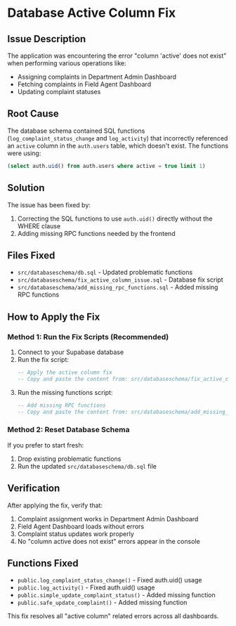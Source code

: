 # Database Active Column Fix

## Issue Description
The application was encountering the error "column 'active' does not exist" when performing various operations like:
- Assigning complaints in Department Admin Dashboard
- Fetching complaints in Field Agent Dashboard
- Updating complaint statuses

## Root Cause
The database schema contained SQL functions (`log_complaint_status_change` and `log_activity`) that incorrectly referenced an `active` column in the `auth.users` table, which doesn't exist. The functions were using:
```sql
(select auth.uid() from auth.users where active = true limit 1)
```

## Solution
The issue has been fixed by:
1. Correcting the SQL functions to use `auth.uid()` directly without the WHERE clause
2. Adding missing RPC functions needed by the frontend

## Files Fixed
- `src/databaseschema/db.sql` - Updated problematic functions
- `src/databaseschema/fix_active_column_issue.sql` - Database fix script
- `src/databaseschema/add_missing_rpc_functions.sql` - Added missing RPC functions

## How to Apply the Fix

### Method 1: Run the Fix Scripts (Recommended)
1. Connect to your Supabase database
2. Run the fix script:
   ```sql
   -- Apply the active column fix
   -- Copy and paste the content from: src/databaseschema/fix_active_column_issue.sql
   ```
3. Run the missing functions script:
   ```sql
   -- Add missing RPC functions
   -- Copy and paste the content from: src/databaseschema/add_missing_rpc_functions.sql
   ```

### Method 2: Reset Database Schema
If you prefer to start fresh:
1. Drop existing problematic functions
2. Run the updated `src/databaseschema/db.sql` file

## Verification
After applying the fix, verify that:
1. Complaint assignment works in Department Admin Dashboard
2. Field Agent Dashboard loads without errors
3. Complaint status updates work properly
4. No "column active does not exist" errors appear in the console

## Functions Fixed
- `public.log_complaint_status_change()` - Fixed auth.uid() usage
- `public.log_activity()` - Fixed auth.uid() usage
- `public.simple_update_complaint_status()` - Added missing function
- `public.safe_update_complaint()` - Added missing function

This fix resolves all "active column" related errors across all dashboards.